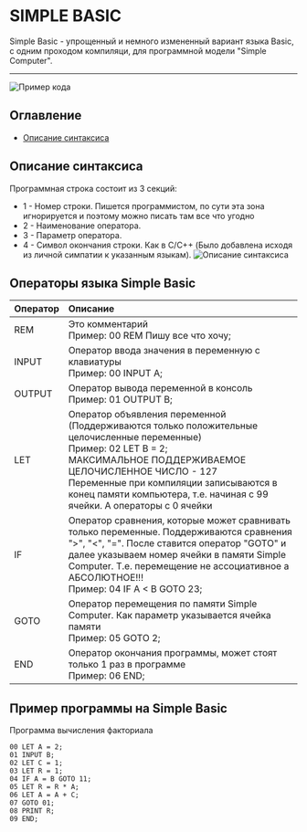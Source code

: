 # SIMPLE BASIC
Simple Basic - упрощенный и немного измененный вариант языка Basic, с одним проходом компиляци, для программной модели "Simple Computer". 
___
![Пример кода](https://ie.wampi.ru/2022/08/31/PRIMER-KODA-NA-Simple-Basic_1.jpg)
## Оглавление
- [Описание синтаксиса](#Описание-синтаксиса)
## Описание синтаксиса
Программная строка состоит из 3 секций:
- 1 - Номер строки. Пишется программистом, по сути эта зона игнорируется и поэтому можно писать там все что угодно
- 2 - Наименование оператора.
- 3 - Параметр оператора.
- 4 - Символ окончания строки. Как в C/C++ (Было добавлена исходя из личной симпатии к указанным языкам).
![Описание синтаксиса](https://im.wampi.ru/2022/08/31/PRIMER-KODA-NA-Simple-Basic_2.jpg)

## Операторы языка Simple Basic
|Оператор|Описание|
|:------|:-------|
|REM|Это комментарий<br />Пример: 00 REM Пишу все что хочу;|
|INPUT|Оператор ввода значения в переменную с клавиатуры<br />Пример: 00 INPUT A;|
|OUTPUT|Оператор вывода переменной в консоль<br />Пример: 01 OUTPUT B;|
|LET|Оператор объявления переменной (Поддерживаются только положительные целочисленные переменные)<br />Пример: 02 LET B = 2;<br />МАКСИМАЛЬНОЕ ПОДДЕРЖИВАЕМОЕ ЦЕЛОЧИСЛЕННОЕ ЧИСЛО - 127<br /> Переменные при компиляции записываются в конец памяти компьютера, т.е. начиная с 99 ячейки. А операторы с 0 ячейки|
|IF|Оператор сравнения, которые может сравнивать только переменные. Поддерживаются сравнения ">", "<", "=". После ставится оператор "GOTO" и далее указываем номер ячейки в памяти Simple Computer. Т.е. перемещение не ассоциативное а АБСОЛЮТНОЕ!!!<br />Пример: 04 IF A < B GOTO 23;|
|GOTO|Оператор перемещения по памяти Simple Computer. Как параметр указывается ячейка памяти<br /> Пример: 05 GOTO 2;|
|END|Оператор окончания программы, может стоят только 1 раз в программе<br /> Пример: 06 END;|
## Пример программы на Simple Basic
Программа вычисления факториала
```basic
00 LET A = 2;
01 INPUT B;
02 LET C = 1;
03 LET R = 1;
04 IF A = B GOTO 11;
05 LET R = R * A;
06 LET A = A + C;
07 GOTO 01;
08 PRINT R;
09 END;
```
